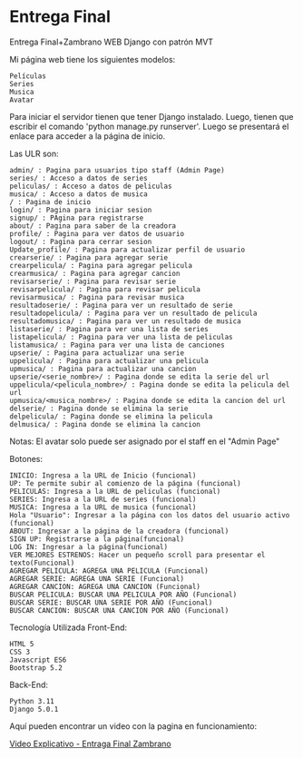 # Entrega Final
Entrega Final+Zambrano WEB Django con patrón MVT

Mi página web tiene los siguientes modelos:

    Películas
    Series
    Musica
    Avatar

Para iniciar el servidor tienen que tener Django instalado. Luego, tienen que escribir el comando 'python manage.py runserver'. Luego se presentará el enlace para acceder a la página de inicio.

Las ULR son:

    admin/ : Pagina para usuarios tipo staff (Admin Page)
    series/ : Acceso a datos de series
    peliculas/ : Acceso a datos de peliculas
    musica/ : Acceso a datos de musica
    / : Pagina de inicio
    login/ : Pagina para iniciar sesion
    signup/ : PAgina para registrarse
    about/ : Pagina para saber de la creadora
    profile/ : Pagina para ver datos de usuario
    logout/ : Pagina para cerrar sesion
    Update_profile/ : Pagina para actualizar perfil de usuario
    crearserie/ : Pagina para agregar serie
    crearpelicula/ : Pagina para agregar pelicula
    crearmusica/ : Pagina para agregar cancion
    revisarserie/ : Pagina para revisar serie
    revisarpelicula/ : Pagina para revisar pelicula
    revisarmusica/ : Pagina para revisar musica
    resultadoserie/ : Pagina para ver un resultado de serie
    resultadopelicula/ : Pagina para ver un resultado de pelicula
    resultadomusica/ : Pagina para ver un resultado de musica
    listaserie/ : Pagina para ver una lista de series
    listapelicula/ : Pagina para ver una lista de peliculas
    listamusica/ : Pagina para ver una lista de canciones
    upserie/ : Pagina para actualizar una serie
    uppelicula/ : Pagina para actualizar una pelicula
    upmusica/ : Pagina para actualizar una cancion
    upserie/<serie_nombre>/ : Pagina donde se edita la serie del url
    uppelicula/<pelicula_nombre>/ : Pagina donde se edita la pelicula del url
    upmusica/<musica_nombre>/ : Pagina donde se edita la cancion del url
    delserie/ : Pagina donde se elimina la serie
    delpelicula/ : Pagina donde se elimina la pelicula
    delmusica/ : Pagina donde se elimina la cancion

Notas: El avatar solo puede ser asignado por el staff en el "Admin Page"

Botones: 

    INICIO: Ingresa a la URL de Inicio (funcional) 
    UP: Te permite subir al comienzo de la página (funcional) 
    PELICULAS: Ingresa a la URL de peliculas (funcional) 
    SERIES: Ingresa a la URL de series (funcional) 
    MUSICA: Ingresa a la URL de musica (funcional) 
    Hola "Usuario": Ingresar a la página con los datos del usuario activo (funcional) 
    ABOUT: Ingresar a la página de la creadora (funcional) 
    SIGN UP: Registrarse a la página(funcional) 
    LOG IN: Ingresar a la página(funcional) 
    VER MEJORES ESTRENOS: Hacer un pequeño scroll para presentar el texto(Funcional) 
    AGREGAR PELICULA: AGREGA UNA PELICULA (Funcional) 
    AGREGAR SERIE: AGREGA UNA SERIE (Funcional) 
    AGREGAR CANCION: AGREGA UNA CANCION (Funcional) 
    BUSCAR PELICULA: BUSCAR UNA PELICULA POR AÑO (Funcional) 
    BUSCAR SERIE: BUSCAR UNA SERIE POR AÑO (Funcional) 
    BUSCAR CANCION: BUSCAR UNA CANCION POR AÑO (Funcional) 

Tecnología Utilizada
Front-End:

    HTML 5
    CSS 3
    Javascript ES6
    Bootstrap 5.2

Back-End:

    Python 3.11
    Django 5.0.1

Aquí pueden encontrar un video con la pagina en funcionamiento: 

[Video Explicativo - Entraga Final Zambrano](https://drive.google.com/file/d/1G3sbgIcg6jLToGDAAFH8WzUlAAd6HZ8q/view?usp=sharing)
